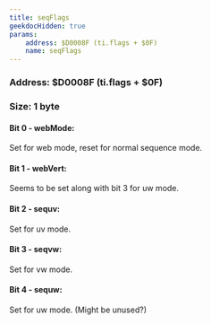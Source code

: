 ```yaml
---
title: seqFlags
geekdocHidden: true
params:
    address: $D0008F (ti.flags + $0F)
    name: seqFlags
---
```


### Address: $D0008F (ti.flags + $0F)

### Size: 1 byte

#### Bit 0 - webMode:
Set for web mode, reset for normal sequence mode.

#### Bit 1 - webVert:
Seems to be set along with bit 3 for uw mode.

#### Bit 2 - sequv:
Set for uv mode.

#### Bit 3 - seqvw:
Set for vw mode.

#### Bit 4 - sequw:
Set for uw mode. (Might be unused?)
